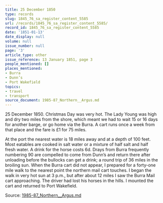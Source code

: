 ```yaml
---
title: 25 December 1850
type: records
slug: 1845_76_sa_register_content_5585
url: /records/1845_76_sa_register_content_5585/
record_id: 1845_76_sa_register_content_5585
date: '1851-01-13'
date_display: null
volume: null
issue_number: null
page: '3'
article_type: other
issue_reference: 13 January 1851, page 3
people_mentioned: []
places_mentioned:
- Burra
- Dunn’s
- Port Wakefield
topics:
- travel
- transport
source_document: 1985-87_Northern__Argus.md
---
```


25 December 1850.  Christmas Day was very hot.  The Lady Young was high and dry two miles from the shore, which meant we had to wait 15 or 16 days for another barge, or go home via the Burra.  A cart runs once a week from that place and the fare is £1 for 75 miles.

At the port the nearest water is 18 miles away and at a depth of 100 feet.  Most eatables are cooked in salt water or a mixture of half salt and half fresh water.  A drink for the horse costs 6d.  Drays from Burra frequently numbering 90 are compelled to come from Dunn’s and return there after unloading before the bullocks can get a drink; a round trip of 36 miles in the broiling sun.  When the Burra cart did not appear, I prepared for a forty-one mile walk to the nearest point the northern mail cart touches.  I began the walk in very hot sun at 3 p.m., but after about 12 miles I saw the Burra Mail cart approaching.  The driver had lost his horses in the hills.  I mounted the cart and returned to Port Wakefield.

Source: [1985-87_Northern__Argus.md](/downloads/markdown/1985-87_Northern__Argus.md)

